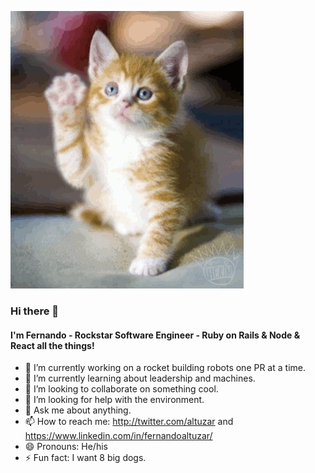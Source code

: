 ![Wave](https://github.com/altuzar/altuzar/blob/7cee95dad410050d9b5bf25060b535b4c865be60/wave.gif)

### Hi there 👋

#### I'm Fernando - Rockstar Software Engineer - Ruby on Rails & Node & React all the things!

- 🔭 I’m currently working on a rocket building robots one PR at a time.
- 🌱 I’m currently learning about leadership and machines.
- 👯 I’m looking to collaborate on something cool.
- 🤔 I’m looking for help with the environment.
- 💬 Ask me about anything.
- 📫 How to reach me: http://twitter.com/altuzar and https://www.linkedin.com/in/fernandoaltuzar/
- 😄 Pronouns: He/his
- ⚡ Fun fact: I want 8 big dogs.
